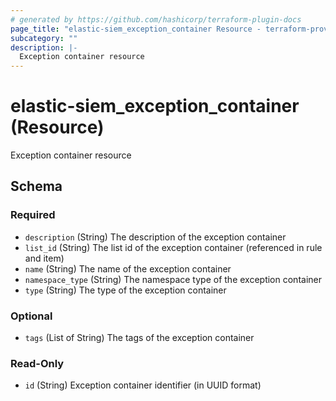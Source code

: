 ```yaml
---
# generated by https://github.com/hashicorp/terraform-plugin-docs
page_title: "elastic-siem_exception_container Resource - terraform-provider-elastic-siem"
subcategory: ""
description: |-
  Exception container resource
---
```


# elastic-siem_exception_container (Resource)

Exception container resource



<!-- schema generated by tfplugindocs -->
## Schema

### Required

- `description` (String) The description of the exception container
- `list_id` (String) The list id of the exception container (referenced in rule and item)
- `name` (String) The name of the exception container
- `namespace_type` (String) The namespace type of the exception container
- `type` (String) The type of the exception container

### Optional

- `tags` (List of String) The tags of the exception container

### Read-Only

- `id` (String) Exception container identifier (in UUID format)
